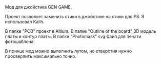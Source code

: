 Мод для джойстика GEN GAME. 

Проект позволяет заменить стики в джойстике на стики для PS.
Я использовал Kailh.

В папке "PCB" проект в Altium.
В папке "Outline of the board" 3D модель платы и контур платы.
В папке "Photomask" svg файл для печати фотошаблона.

В принце мод можно выполнить лутом, но отверстия нужно просверлить максимально точно. 